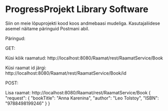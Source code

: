 # ProgressProjekt Library Software

Siin on meie lõpuprojekti kood koos andmebaasi mudeliga. Kasutajaliidese asemel näitame päringuid Postmani abil.

Päringud:

GET:

Küsi kõik raamatud: http://localhost:8080/Raamat/rest/RaamatService/Book

Küsi raamat id järgi: http://localhost:8080/Raamat/rest/RaamatService/Book/id

POST:

Lisa raamat: http://localhost:8080/Raamat/rest/RaamatService/Book
{
	"request": {
		"bookTitle": "Anna Karenina",
		"author": "Leo Tolstoy",
		"ISBN": "9788498199246"
	}
}
